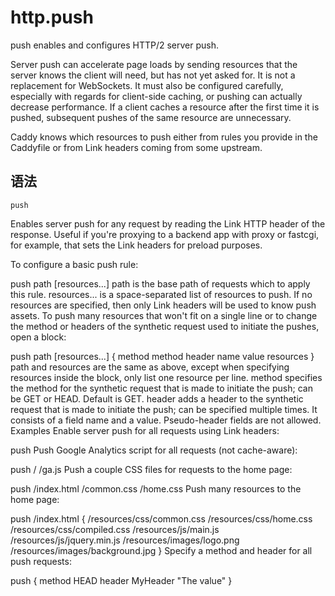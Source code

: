 # http.push
push enables and configures HTTP/2 server push.

Server push can accelerate page loads by sending resources that the server knows the client will need, but has not yet asked for. It is not a replacement for WebSockets. It must also be configured carefully, especially with regards for client-side caching, or pushing can actually decrease performance. If a client caches a resource after the first time it is pushed, subsequent pushes of the same resource are unnecessary.

Caddy knows which resources to push either from rules you provide in the Caddyfile or from Link headers coming from some upstream.

## 语法
```
push
```
Enables server push for any request by reading the Link HTTP header of the response. Useful if you're proxying to a backend app with proxy or fastcgi, for example, that sets the Link headers for preload purposes.

To configure a basic push rule:

push path [resources...]
path is the base path of requests which to apply this rule.
resources... is a space-separated list of resources to push. If no resources are specified, then only Link headers will be used to know push assets.
To push many resources that won't fit on a single line or to change the method or headers of the synthetic request used to initiate the pushes, open a block:

push path [resources...] {
    method method
    header name value
    resources
}
path and resources are the same as above, except when specifying resources inside the block, only list one resource per line.
method specifies the method for the synthetic request that is made to initiate the push; can be GET or HEAD. Default is GET.
header adds a header to the synthetic request that is made to initiate the push; can be specified multiple times. It consists of a field name and a value. Pseudo-header fields are not allowed.
Examples
Enable server push for all requests using Link headers:

push
Push Google Analytics script for all requests (not cache-aware):

push / /ga.js
Push a couple CSS files for requests to the home page:

push /index.html /common.css /home.css
Push many resources to the home page:

push /index.html {
    /resources/css/common.css
    /resources/css/home.css
    /resources/css/compiled.css
    /resources/js/main.js
    /resources/js/jquery.min.js
    /resources/images/logo.png
    /resources/images/background.jpg
}
Specify a method and header for all push requests:

push {
    method HEAD
    header MyHeader "The value"
}